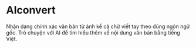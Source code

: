 # AIconvert
Nhận dạng chính xác văn bản từ ảnh kể cả chữ viết tay theo đúng ngôn ngữ gốc. Trò chuyện với AI để tìm hiểu thêm về nội dung văn bản bằng tiếng Việt.
